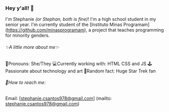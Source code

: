 ### Hey y'all! 👋

I'm Stephanie _(or Stephan, both is fine)_! I'm a high school student in my senior year. I'm currently student of the [Instituto Minas Programam] (https://github.com/minasprogramam), a project that teaches programming for minority genders. 


###### ✨A little more about me✨
🔮Pronouns: She/They
💻Currently working with: HTML CSS and JS
🕹️Passionate about technology and art
🖖Random fact: Huge Star Trek fan


###### 💬How to reach me:
Email: [stephanie.csantos978@gmail.com] (mailto: stephanie.csantos978@gmail.com)
